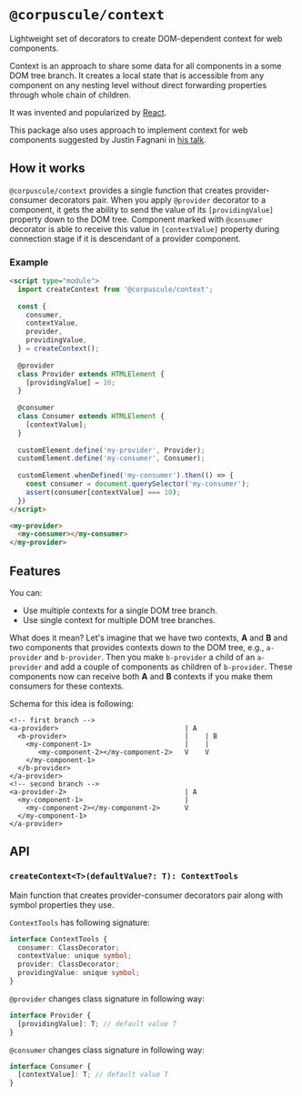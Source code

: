 # `@corpuscule/context`
Lightweight set of decorators to create DOM-dependent context for web components.

Context is an approach to share some data for all components in a some DOM tree branch. It creates
a local state that is accessible from any component on any nesting level without direct forwarding
properties through whole chain of children. 

It was invented and popularized by [React](https://reactjs.org/docs/context.html).

This package also uses approach to implement context for web components suggested by Justin Fagnani
in [his talk](https://youtu.be/6o5zaKHedTE).

## How it works
`@corpuscule/context` provides a single function that creates provider-consumer decorators pair.
When you apply `@provider` decorator to a component, it gets the ability to send the value of its
`[providingValue]` property down to the DOM tree. Component marked with `@consumer` decorator is
able to receive this value in `[contextValue]` property during connection stage if it is descendant
of a provider component.

### Example
```html
<script type="module">
  import createContext from '@corpuscule/context';
  
  const {
    consumer,
    contextValue,
    provider,
    providingValue,
  } = createContext();
  
  @provider
  class Provider extends HTMLElement {
    [providingValue] = 10;
  }
  
  @consumer
  class Consumer extends HTMLElement {
    [contextValue];
  }
  
  customElement.define('my-provider', Provider);
  customElement.define('my-consumer', Consumer);
  
  customElement.whenDefined('my-consumer').then(() => {
    const consumer = document.querySelector('my-consumer');
    assert(consumer[contextValue] === 10);  
  })
</script>

<my-provider>
  <my-consumer></my-consumer>
</my-provider>
```

## Features
You can:
* Use multiple contexts for a single DOM tree branch.
* Use single context for multiple DOM tree branches.

What does it mean? Let's imagine that we have two contexts, **A** and **B** and two components that
provides contexts down to the DOM tree, e.g., `a-provider` and `b-provider`. Then you make
`b-provider` a child of an `a-provider` and add a couple of components as children of
`b-provider`. These components now can receive both **A** and **B** contexts if you make them
consumers for these contexts.

Schema for this idea is following:
```
<!-- first branch -->
<a-provider>                               | A     
  <b-provider>                             |    | B
    <my-component-1>                       |    |  
       <my-component-2></my-component-2>   V    V  
    </my-component-1>                  
  </b-provider>                    
</a-provider>                      
<!-- second branch -->
<a-provider-2>                             | A     
  <my-component-1>                         |
    <my-component-2></my-component-2>      V
  </my-component-1>
</a-provider>
```

## API
### `createContext<T>(defaultValue?: T): ContextTools`
Main function that creates provider-consumer decorators pair along with
symbol properties they use.

`ContextTools` has following signature:
```typescript
interface ContextTools {
  consumer: ClassDecorator;
  contextValue: unique symbol;
  provider: ClassDecorator;
  providingValue: unique symbol;
}
```
`@provider` changes class signature in following way:
```typescript
interface Provider {
  [providingValue]: T; // default value T
}
```
`@consumer` changes class signature in following way:
```typescript
interface Consumer {
  [contextValue]: T; // default value T
}
```
